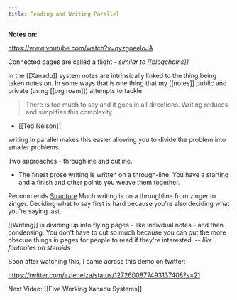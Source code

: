 ```yaml
---
title: Reading and Writing Parallel
---
```


**Notes on:**

https://www.youtube.com/watch?v=qyzgoeeloJA

Connected pages are called a flight - *similar to [[blogchains]]*

In the [[Xanadu]] system notes are intrinsically linked to the thing being taken notes on. In some ways that is one thing that my [[notes]] public and private (using [[org roam]]) attempts to tackle

> There is too much to say and it goes in all directions. Writing reduces and simplifies this complexity
- [[Ted Nelson]]

writing in parallel makes this easier allowing you to divide the problem into smaller problems.

Two approaches - throughline and outline.
- The finest prose writing is written on a through-line. You have a starting and a finish and other points you weave them together.

Recommends [Structure](https://www.newyorker.com/magazine/2013/01/14/structure) Much writing is on a throughline from zinger to zinger. Deciding what to say first is hard because you're also deciding what you're saying last. 

[[Writing]] is dividing up into flying pages - like indivdual notes - and then condensing. You don't have to cut so much because you can put the more obscure things in pages for people to read if they're interested. -- *like footnotes on steroids*

Soon after watching this, I came across this demo on twitter:

https://twitter.com/azlenelza/status/1272600877493137408?s=21

Next Video: [[Five Working Xanadu Systems]]
